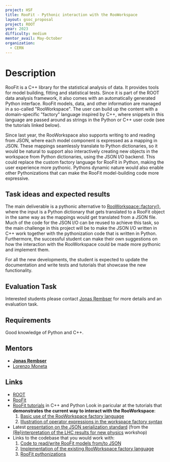 ```yaml
---
project: HSF
title: RooFit - Pythonic interaction with the RooWorkspace
layout: gsoc_proposal
project: ROOT
year: 2023
difficulty: medium
mentor_avail: May-October
organization:
  - CERN
---
```


# Description

RooFit is a C++ library for the statistical analysis of data.
It provides tools for model building, fitting and statistical tests.
Since it is part of the ROOT data analysis framework, it also comes with an automatically generated Python interface.
RooFit models, data, and other information are managed in a so-called "RooWorkspace".
The user can build up the content with a domain-specific "factory" language inspired by C++, where snippets in this language are passed around as strings in the Python or C++ user code (see the tutorials linked below).

Since last year, the RooWorkspace also supports writing to and reading from JSON, where each model component is expressed as a mapping in JSON.
These mappings seamlessly translate to Python dictionaries, so it would be natural to support also interactively creating new objects in the workspace from Python dictionaries, using the JSON I/O backend.
This could replace the custom factory language for RooFit in Python, making the user experience more pythonic.
Pythons dynamic nature would also enable other Pythonizations that can make the RooFit model-building code more expressive.


## Task ideas and expected results

The main deliverable is a pythonic alternative to [RooWorkspace::factory()](https://root.cern.ch/doc/master/classRooWorkspace.html#ac4def578200696117aaf34c069c6d9d6), where the input is a Python dictionary that gets translated to a RooFit object in the same way as the mappings would get translated from a JSON file.
Much of the code for the JSON I/O can be reused to achieve this task, so the main challenge in this project will be to make the JSON I/O written in C++ work together with the pythonization code that is written in Python.
Furthermore, the successful student can make their own suggestions on how the interaction with the RooWorkspace could be made more pythonic and implement them.

For all the new developments, the student is expected to update the documentation and write tests and tutorials that showcase the new functionality.

## Evaluation Task
Interested students please contact [Jonas Rembser](mailto:Jonas.Rembser@cern.ch) for more details and an evaluation task.

## Requirements
Good knowledge of Python and C++.

## Mentors
  * **[Jonas Rembser](mailto:Jonas.Rembser@cern.ch)**
  * [Lorenzo Moneta](mailto:Lorenzo.Moneta@cern.ch)

## Links
  * [ROOT](https://root.cern/)
  * [RooFit](https://root.cern/topical/#roofit)
  * [RooFit tutorials](https://root.cern/doc/master/group__tutorial__roofit.html) in C++ and Python
    Look in paricular at the tutorials that **demonstrates the current way to interact with the RooWorkspace**:
    1. [Basic use of the RooWorkspace factory language](https://root.cern/doc/master/rf511__wsfactory__basic_8py.html)
    2. [Illustration of operator expressions in the workspace factory syntax](https://root.cern/doc/master/rf512__wsfactory__oper_8py.html)
  * Latest [presentation on the JSON serialization standard](https://docs.google.com/presentation/d/1tJeojfrc05cmc3PR3tk_t_3akng4Z0gciHH1VKHTXKA/edit#slide=id.p) (from the [(Re)interpretation of the LHC results for new physics](https://indico.cern.ch/event/1197680/) workshop)
  * Links to the codebase that you would work with:
    1. [Code to read/write RooFit models from/to JSON](https://github.com/root-project/root/tree/master/roofit/hs3)
    2. [Implementation of the existing RooWorkspace factory language](https://github.com/root-project/root/blob/master/roofit/roofitcore/src/RooFactoryWSTool.cxx)
    3. [RooFit pythonizations](https://github.com/root-project/root/tree/master/bindings/pyroot/pythonizations/python/ROOT/_pythonization/_roofit)
